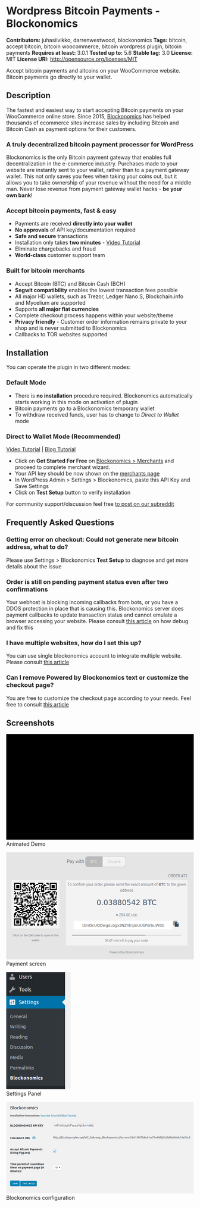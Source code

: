 # Wordpress Bitcoin Payments - Blockonomics # 
**Contributors:** juhasiivikko, darrenwestwood, blockonomics
**Tags:** bitcoin, accept bitcoin, bitcoin woocommerce, bitcoin wordpress plugin, bitcoin payments 
**Requires at least:** 3.0.1 
**Tested up to:** 5.6
**Stable tag:** 3.0
**License:** MIT 
**License URI:** http://opensource.org/licenses/MIT 

Accept bitcoin payments and altcoins on your WooCommerce website. Bitcoin payments go directly to your wallet. 

## Description ## 

The fastest and easiest way to start accepting Bitcoin payments on your WooCommerce online store. Since 2015, [Blockonomics](https://www.blockonomics.co/merchants?utm_source=wordpress) has helped thousands of ecommerce sites increase sales by including Bitcoin and Bitcoin Cash as payment options for their customers. 

### A truly decentralized bitcoin payment processor for WordPress ### 

Blockonomics is the only Bitcoin payment gateway that enables full decentralization in the e-commerce industry. Purchases made to your website are instantly sent to your wallet, rather than to a payment gateway wallet. This not only saves you fees when taking your coins out, but it allows you to take ownership of your revenue without the need for a middle man. Never lose revenue from payment gateway wallet hacks - **be your own bank**! 


### Accept bitcoin payments, fast & easy ### 
- Payments are received **directly into your wallet** 
- **No approvals** of API key/documentation required 
- **Safe and secure** transactions 
- Installation only takes **two minutes** - [Video Tutorial](https://www.youtube.com/watch?v=tysaHV2CxPI)  
- Eliminate chargebacks and fraud 
- **World-class** customer support team 

### Built for bitcoin merchants ### 
- Accept Bitcoin (BTC) and Bitcoin Cash (BCH)
- **Segwit compatibility** enables the lowest transaction fees possible 
- All major HD wallets, such as Trezor, Ledger Nano S, Blockchain.info and Mycelium are supported 
- Supports **all major fiat currencies** 
- Complete checkout process happens within your website/theme
- **Privacy friendly** - Customer order information remains private to your shop and is never submitted to Blockonomics
- Callbacks to TOR websites supported

## Installation ## 

You can operate the plugin in two different modes:  

### Default Mode  ###
- There is **no installation** procedure required. Blockonomics automatically starts working in this mode on activation of plugin 
- Bitcoin payments go to a Blockonomics temporary wallet   
- To withdraw received funds, user has to change to *Direct to Wallet* mode

### Direct to Wallet Mode (Recommended)  ### 
[Video Tutorial](https://www.youtube.com/watch?v=uY44SYEdyI0) | [Blog Tutorial](https://blog.blockonomics.co/how-to-accept-bitcoin-payments-on-woocommerce-using-blockonomics-f18661819a62)  
 
- Click on **Get Started For Free** on [Blockonomics > Merchants](https://www.blockonomics.co/merchants) and proceed to complete merchant wizard. 
- Your API key should be now shown on the [merchants page](https://www.blockonomics.co/merchants)   
- In WordPress Admin > Settings > Blockonomics, paste this API Key and Save Settings 
- Click on **Test Setup** button to verify installation  

For community support/discussion feel free [to post on our subreddit](https://www.reddit.com/r/blockonomics/)

## Frequently Asked Questions ## 

### Getting error on checkout: Could not generate new bitcoin address, what to do? ### 
Please use Settings > Blockonomics **Test Setup** to diagnose and get more
details about the issue

### Order is still on pending payment status even after two confirmations  ### 
Your webhost is blocking incoming callbacks from bots, or you have a DDOS protection in place that is causing this. Blockonomics server does payment callbacks to update transaction status and cannot emulate a browser accessing your website. Please consult [this article](http://help.blockonomics.co/solution/articles/33000219539-order-status-not-changing-ddos-protection) on how debug and fix this

### I have multiple websites, how do I set this up? ### 
You can use single blockonomics account to integrate multiple website. Please consult [this article](http://help.blockonomics.co/solution/articles/33000209399-merchants-integrating-multiple-websites)

### Can I remove Powered by Blockonomics text or customize the checkout page? ### 
You are free to customize the checkout page according to your needs. Feel free to consult [this article](http://help.blockonomics.co/support/solutions/articles/33000243991-how-to-customize-the-checkout-page-)

## Screenshots ## 

![](assets-wp-repo/screenshot-1.gif)     
Animated Demo

![](assets-wp-repo/screenshot-2.png)     
Payment screen 

![](assets-wp-repo/screenshot-3.png)     
Settings Panel   

![](assets-wp-repo/screenshot-4.png)   
Blockonomics configuration
 
